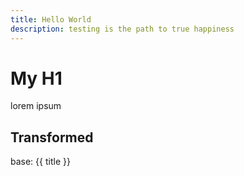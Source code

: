 ```yaml
---
title: Hello World
description: testing is the path to true happiness
---
```


# My H1

lorem ipsum

## Transformed

base: {{ title }}
